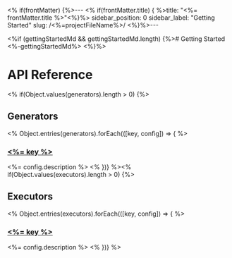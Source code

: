 <% if(frontMatter) {%>---
<% if(frontMatter.title) { %>title: "<%= frontMatter.title %>"<%}%>
sidebar_position: 0
sidebar_label: "Getting Started"
slug: /<%=projectFileName%>/
<%}%>---

<%if (gettingStartedMd && gettingStartedMd.length) {%># Getting Started
<%-gettingStartedMd%>
<%}%>

# API Reference

<% if(Object.values(generators).length > 0) {%>

## Generators

<% Object.entries(generators).forEach(([key, config]) => { %>

### [<%= key %>](./Generators/<%=key%>.md)

<%= config.description %>
<% })} %><% if(Object.values(executors).length > 0) {%>

## Executors

<% Object.entries(executors).forEach(([key, config]) => { %>

### [<%= key %>](./Executors/<%=key%>.md)

<%= config.description %>
<% })} %>
